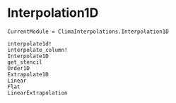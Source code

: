 # Interpolation1D

```@meta
CurrentModule = ClimaInterpolations.Interpolation1D
```

```@docs
interpolate1d!
interpolate_column!
Interpolate1D
get_stencil
Order1D
Extrapolate1D
Linear
Flat
LinearExtrapolation
```
